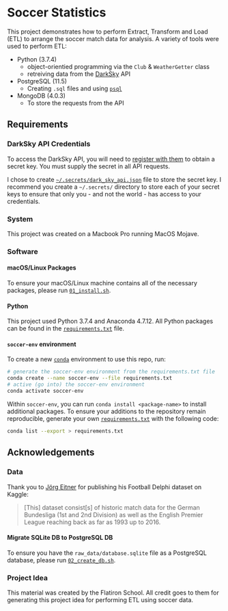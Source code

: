 # Soccer Statistics

This project demonstrates how to perform Extract, Transform and Load (ETL) to arrange the soccer match data for analysis. A variety of tools were used to perform ETL:

* Python (3.7.4)
    + object-orientied programming via the `Club` & `WeatherGetter` class
    + retreiving data from the [DarkSky](https://darksky.net/dev) API
* PostgreSQL (11.5)
    + Creating `.sql` files and using [`psql`](https://www.postgresql.org/docs/11/app-psql.html)
* MongoDB (4.0.3)
    + To store the requests from the API

## Requirements

### DarkSky API Credentials

To access the DarkSky API, you will need to [register with them](https://darksky.net/dev) to obtain a secret key. You must supply the secret in all API requests.

I chose to create [`~/.secrets/dark_sky_api.json`](python/weathergetter.py#L6) file to store the secret key. I recommend you create a `~/.secrets/` directory to store each of your secret keys to ensure that only you - and not the world - has access to your credentials.

### System

This project was created on a Macbook Pro running MacOS Mojave.

### Software

#### macOS/Linux Packages

To ensure your macOS/Linux machine contains all of the necessary packages, please run [`01_install.sh`](01_install.sh).

#### Python

This project used Python 3.7.4 and Anaconda 4.7.12. All Python packages can be found in the [`requirements.txt`](requirements.txt) file.

#### `soccer-env` environment
To create a new [`conda`](https://docs.conda.io/projects/conda/en/latest/user-guide/concepts/environments.html) environment to use this repo, run:

```bash
# generate the soccer-env environment from the requirements.txt file
conda create --name soccer-env --file requirements.txt
# active (go into) the soccer-env environment
conda activate soccer-env
```

Within `soccer-env`, you can run `conda install <package-name>` to install additional packages. To ensure your additions to the repository remain reproducible, generate your own [`requirements.txt`](requirements.txt) with the following code:

```bash
conda list --export > requirements.txt
```

## Acknowledgements

### Data

Thank you to [Jörg Eitner](https://www.kaggle.com/laudanum) for publishing his Football Delphi dataset on Kaggle:

> [This] dataset consist[s] of historic match data for the German Bundesliga (1st and 2nd Division) as well as the English Premier League reaching back as far as 1993 up to 2016. 

#### Migrate SQLite DB to PostgreSQL DB

To ensure you have the `raw_data/database.sqlite` file as a PostgreSQL database, please run [`02_create_db.sh`](02_create_db.sh).

### Project Idea

This material was created by the Flatiron School. All credit goes to them for generating this project idea for performing ETL using soccer data.

